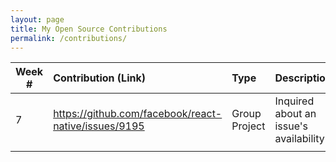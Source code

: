 ```yaml
---
layout: page
title: My Open Source Contributions
permalink: /contributions/
---
```


<!--
Type of the contribution should be "Wikipedia edit", "OpenStreet Map feature", "Documentation", "Course website", "Blog",
"Browse Add-on", etc.

The descriptioin should include a brief summary of what you did.

Replace the first row with your contribution.

-->

| Week # | Contribution (Link)                                  | Type          | Description                            |
| ------ | :--------------------------------------------------- | :------------ | :------------------------------------- |
| 7      | https://github.com/facebook/react-native/issues/9195 | Group Project | Inquired about an issue's availability |
|        |                                                      |               |                                        |
